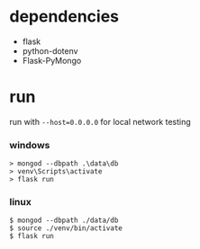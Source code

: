# dependencies

- flask
- python-dotenv
- Flask-PyMongo

# run

run with `--host=0.0.0.0` for local network testing

### windows

```
> mongod --dbpath .\data\db
> venv\Scripts\activate
> flask run
```

### linux

```
$ mongod --dbpath ./data/db
$ source ./venv/bin/activate
$ flask run
```
